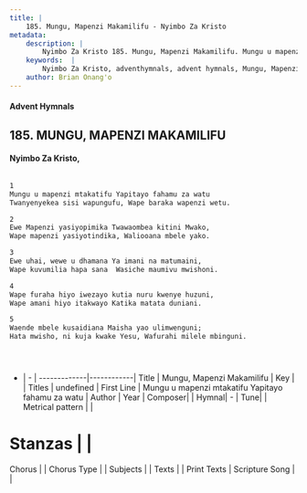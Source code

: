 ```yaml
---
title: |
    185. Mungu, Mapenzi Makamilifu - Nyimbo Za Kristo
metadata:
    description: |
        Nyimbo Za Kristo 185. Mungu, Mapenzi Makamilifu. Mungu u mapenzi mtakatifu Yapitayo fahamu za watu  Twanyenyekea sisi wapungufu, Wape baraka wapenzi wetu.  
    keywords:  |
        Nyimbo Za Kristo, adventhymnals, advent hymnals, Mungu, Mapenzi Makamilifu, Mungu u mapenzi mtakatifu Yapitayo fahamu za watu . 
    author: Brian Onang'o
---
```


#### Advent Hymnals
## 185. MUNGU, MAPENZI MAKAMILIFU
####  Nyimbo Za Kristo,

```txt

1
Mungu u mapenzi mtakatifu Yapitayo fahamu za watu 
Twanyenyekea sisi wapungufu, Wape baraka wapenzi wetu.

2
Ewe Mapenzi yasiyopimika Twawaombea kitini Mwako, 
Wape mapenzi yasiyotindika, Waliooana mbele yako.

3
Ewe uhai, wewe u dhamana Ya imani na matumaini, 
Wape kuvumilia hapa sana  Wasiche maumivu mwishoni.

4
Wape furaha hiyo iwezayo kutia nuru kwenye huzuni, 
Wape amani hiyo itakwayo Katika matata duniani.

5
Waende mbele kusaidiana Maisha yao ulimwenguni; 
Hata mwisho, ni kuja kwake Yesu, Wafurahi milele mbinguni.





```

- |   -  |
-------------|------------|
Title | Mungu, Mapenzi Makamilifu |
Key |  |
Titles | undefined |
First Line | Mungu u mapenzi mtakatifu Yapitayo fahamu za watu  |
Author | 
Year | 
Composer| |
Hymnal|  - |
Tune|  |
Metrical pattern | |
# Stanzas |  |
Chorus |  |
Chorus Type |  |
Subjects | |
Texts |  |
Print Texts | 
Scripture Song |  |
    

